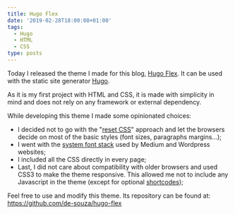```yaml
---
title: Hugo Flex
date: '2019-02-28T18:00:00+01:00'
tags:
  - Hugo
  - HTML
  - CSS
type: posts
---
```

Today I released the theme I made for this blog, [Hugo Flex](https://themes.gohugo.io/hugo-flex/). It can be used with the static site generator [Hugo](https://gohugo.io/).

As it is my first project with HTML and CSS, it is made with simplicity in mind and does not rely on any framework or external dependency.

While developing this theme I made some opinionated choices:

* I decided not to go with the "[reset CSS](https://meyerweb.com/eric/tools/css/reset/)" approach and let the browsers decide on most of the basic styles (font sizes, paragraphs margins...);
* I went with the [system font stack](https://css-tricks.com/snippets/css/system-font-stack/) used by Medium and Wordpress websites;
* I included all the CSS directly in every page;
* Last, I did not care about compatibility with older browsers and used CSS3 to make the theme responsive. This allowed me not to include any Javascript in the theme (except for optional [shortcodes](https://gohugo.io/content-management/shortcodes/));

Feel free to use and modify this theme. Its repository can be found at: https://github.com/de-souza/hugo-flex
